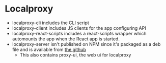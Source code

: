 # Localproxy

* localproxy-cli includes the CLI script
* localproxy-client includes JS clients for the app configuring API
* localproxy-react-scripts includes a react-scripts wrapper which automounts the app when the React app is started.
* localproxy-server isn't published on NPM since it's packaged as a deb file and is available from [the github](https://github.com/kj800x/localproxy)
  * This also contains proxy-ui, the web ui for localproxy